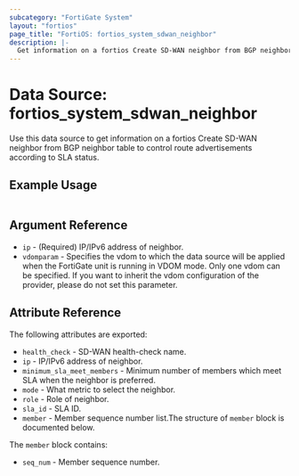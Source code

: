 ```yaml
---
subcategory: "FortiGate System"
layout: "fortios"
page_title: "FortiOS: fortios_system_sdwan_neighbor"
description: |-
  Get information on a fortios Create SD-WAN neighbor from BGP neighbor table to control route advertisements according to SLA status.
---
```


# Data Source: fortios_system_sdwan_neighbor
Use this data source to get information on a fortios Create SD-WAN neighbor from BGP neighbor table to control route advertisements according to SLA status.


## Example Usage

```hcl

```

## Argument Reference

* `ip` - (Required) IP/IPv6 address of neighbor.
* `vdomparam` - Specifies the vdom to which the data source will be applied when the FortiGate unit is running in VDOM mode. Only one vdom can be specified. If you want to inherit the vdom configuration of the provider, please do not set this parameter.

## Attribute Reference

The following attributes are exported:

* `health_check` - SD-WAN health-check name.
* `ip` - IP/IPv6 address of neighbor.
* `minimum_sla_meet_members` - Minimum number of members which meet SLA when the neighbor is preferred.
* `mode` - What metric to select the neighbor.
* `role` - Role of neighbor.
* `sla_id` - SLA ID.
* `member` - Member sequence number list.The structure of `member` block is documented below.

The `member` block contains:

* `seq_num` - Member sequence number.
